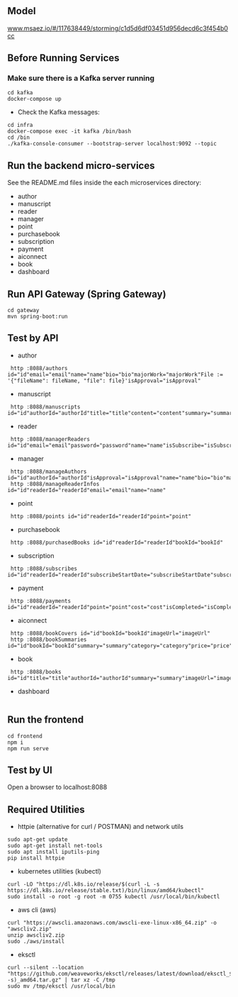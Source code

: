 # 

## Model
www.msaez.io/#/117638449/storming/c1d5d6df03451d956decd6c3f454b0cc

## Before Running Services
### Make sure there is a Kafka server running
```
cd kafka
docker-compose up
```
- Check the Kafka messages:
```
cd infra
docker-compose exec -it kafka /bin/bash
cd /bin
./kafka-console-consumer --bootstrap-server localhost:9092 --topic
```

## Run the backend micro-services
See the README.md files inside the each microservices directory:

- author
- manuscript
- reader
- manager
- point
- purchasebook
- subscription
- payment
- aiconnect
- book
- dashboard


## Run API Gateway (Spring Gateway)
```
cd gateway
mvn spring-boot:run
```

## Test by API
- author
```
 http :8088/authors id="id"email="email"name="name"bio="bio"majorWork="majorWork"File := '{"fileName": fileName, "file": file}'isApproval="isApproval"
```
- manuscript
```
 http :8088/manuscripts id="id"authorId="authorId"title="title"content="content"summary="summary"price="price"
```
- reader
```
 http :8088/managerReaders id="id"email="email"password="password"name="name"isSubscribe="isSubscribe"
```
- manager
```
 http :8088/manageAuthors id="id"authorId="authorId"isApproval="isApproval"name="name"bio="bio"majorWork="majorWork"email="email"
 http :8088/manageReaderInfos id="id"readerId="readerId"email="email"name="name"
```
- point
```
 http :8088/points id="id"readerId="readerId"point="point"
```
- purchasebook
```
 http :8088/purchasedBooks id="id"readerId="readerId"bookId="bookId"
```
- subscription
```
 http :8088/subscribes id="id"readerId="readerId"subscribeStartDate="subscribeStartDate"subscribeEndDate="subscribeEndDate"
```
- payment
```
 http :8088/payments id="id"readerId="readerId"point="point"cost="cost"isCompleted="isCompleted"
```
- aiconnect
```
 http :8088/bookCovers id="id"bookId="bookId"imageUrl="imageUrl"
 http :8088/bookSummaries id="id"bookId="bookId"summary="summary"category="category"price="price"
```
- book
```
 http :8088/books id="id"title="title"authorId="authorId"summary="summary"imageUrl="imageUrl"category="category"price="price"views="views"
```
- dashboard
```
```


## Run the frontend
```
cd frontend
npm i
npm run serve
```

## Test by UI
Open a browser to localhost:8088

## Required Utilities

- httpie (alternative for curl / POSTMAN) and network utils
```
sudo apt-get update
sudo apt-get install net-tools
sudo apt install iputils-ping
pip install httpie
```

- kubernetes utilities (kubectl)
```
curl -LO "https://dl.k8s.io/release/$(curl -L -s https://dl.k8s.io/release/stable.txt)/bin/linux/amd64/kubectl"
sudo install -o root -g root -m 0755 kubectl /usr/local/bin/kubectl
```

- aws cli (aws)
```
curl "https://awscli.amazonaws.com/awscli-exe-linux-x86_64.zip" -o "awscliv2.zip"
unzip awscliv2.zip
sudo ./aws/install
```

- eksctl 
```
curl --silent --location "https://github.com/weaveworks/eksctl/releases/latest/download/eksctl_$(uname -s)_amd64.tar.gz" | tar xz -C /tmp
sudo mv /tmp/eksctl /usr/local/bin
```
